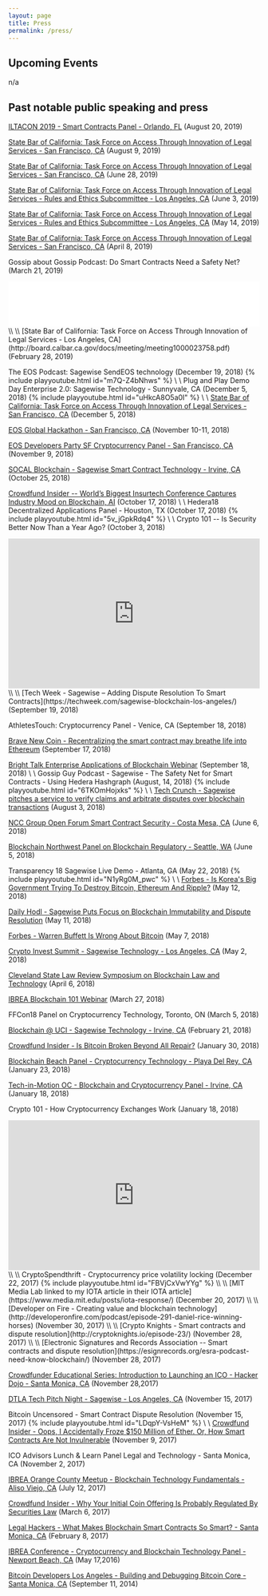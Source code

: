```yaml
---
layout: page
title: Press
permalink: /press/
---
```

## Upcoming Events

n/a

## Past notable public speaking and press

[ILTACON 2019 - Smart Contracts Panel - Orlando, FL](https://www.iltacon.org) (August 20, 2019)

[State Bar of California: Task Force on Access Through Innovation of Legal Services - San Francisco, CA](http://board.calbar.ca.gov/Agenda.aspx?id=15303&t=0&s=false) (August 9, 2019)

[State Bar of California: Task Force on Access Through Innovation of Legal Services - San Francisco, CA](http://board.calbar.ca.gov/docs/meeting/meeting1000024344.pdf) (June 28, 2019)

[State Bar of California: Task Force on Access Through Innovation of Legal Services - Rules and Ethics Subcommittee - Los Angeles, CA](http://board.calbar.ca.gov/Agenda.aspx?id=15248&t=0&s=false) (June 3, 2019)

[State Bar of California: Task Force on Access Through Innovation of Legal Services - Rules and Ethics Subcommittee - Los Angeles, CA](http://board.calbar.ca.gov/Agenda.aspx?id=15239&t=0&s=false) (May 14, 2019)

[State Bar of California: Task Force on Access Through Innovation of Legal Services - San Francisco, CA](http://board.calbar.ca.gov/docs/meeting/meeting1000023935.pdf) (April 8, 2019)

Gossip about Gossip Podcast: Do Smart Contracts Need a Safety Net? (March 21, 2019)
<iframe style="border: none" src="//html5-player.libsyn.com/embed/episode/id/9100235/height/90/theme/custom/thumbnail/yes/direction/forward/render-playlist/no/custom-color/000000/" height="90" width="100%" scrolling="no"  allowfullscreen webkitallowfullscreen mozallowfullscreen oallowfullscreen msallowfullscreen></iframe>
\\
\\
[State Bar of California: Task Force on Access Through Innovation of Legal Services - Los Angeles, CA](http://board.calbar.ca.gov/docs/meeting/meeting1000023758.pdf) (February 28, 2019)

The EOS Podcast: Sagewise SendEOS technology (December 19, 2018)
{% include playyoutube.html id="m7Q-Z4bNhws" %}
\\
\\
Plug and Play Demo Day Enterprise 2.0: Sagewise Technology - Sunnyvale, CA (December 5, 2018)
{% include playyoutube.html id="uHkcA8O5a0I" %}
\\
\\
[State Bar of California: Task Force on Access Through Innovation of Legal Services - San Francisco, CA](http://board.calbar.ca.gov/docs/meeting/meeting1000023379.pdf) (December 5, 2018)

[EOS Global Hackathon - San Francisco, CA](https://www.eventbrite.com/e/eos-hackathon-san-francisco-tickets-48901052364#) (November 10-11, 2018)

[EOS Developers Party SF Cryptocurrency Panel - San Francisco, CA](https://www.meetup.com/EOS-Silicon-Valley-Community/events/256200286/) (November 9, 2018)

[SOCAL Blockchain - Sagewise Smart Contract Technology - Irvine, CA](https://www.meetup.com/Hyperledger-Orange-County/events/ptsgjqyxnbhc/) (October 25, 2018)

[Crowdfund Insider -- World’s Biggest Insurtech Conference Captures Industry Mood on Blockchain, AI](https://www.crowdfundinsider.com/2018/10/140144-worlds-biggest-insurtech-conference-captures-industry-mood-on-blockchain-ai/) (October 17, 2018)
\\
\\
Hedera18 Decentralized Applications Panel - Houston, TX (October 17, 2018)
{% include playyoutube.html id="5v_jGpkRdq4" %}
\\
\\
Crypto 101 -- Is Security Better Now Than a Year Ago? (October 3, 2018)
<iframe width="100%" height="300" scrolling="no" frameborder="no" allow="autoplay" src="https://w.soundcloud.com/player/?url=https%3A//api.soundcloud.com/tracks/508829619&color=%23ff5500&auto_play=false&hide_related=false&show_comments=true&show_user=true&show_reposts=false&show_teaser=true&visual=true"></iframe>
\\
\\
[Tech Week - Sagewise – Adding Dispute Resolution To Smart Contracts](https://techweek.com/sagewise-blockchain-los-angeles/) (September 19, 2018)

AthletesTouch: Cryptocurrency Panel - Venice, CA (September 18, 2018)

[Brave New Coin - Recentralizing the smart contract may breathe life into Ethereum](https://bravenewcoin.com/insights/recentralizing-the-smart-contract-may-breathe-life-into-ethereum) (September 17, 2018)

[Bright Talk Enterprise Applications of Blockchain Webinar](https://www.brighttalk.com/webinar/enterprise-applications-of-blockchain-and-smart-contracts/?utm_source=brighttalk-growth&utm_medium=web&utm_campaign=thought-leader&utm_content=none&utm_term=DanielRice) (September 18, 2018)
\\
\\
Gossip Guy Podcast - Sagewise - The Safety Net for Smart Contracts - Using Hedera Hashgraph (August, 14, 2018)
{% include playyoutube.html id="6TKOmHojxks" %}
\\
\\
[Tech Crunch - Sagewise pitches a service to verify claims and arbitrate disputes over blockchain transactions](https://techcrunch.com/2018/08/03/sagewise-pitches-a-service-to-verify-claims-and-arbitrate-disputes-over-blockchain-transactions/) (August 3, 2018)

[NCC Group Open Forum Smart Contract Security - Costa Mesa, CA](https://www.meetup.com/NCC-Group-Open-Forum-Los-Angeles/events/250594425/) (June 6, 2018)

[Blockchain Northwest Panel on Blockchain Regulatory - Seattle, WA](https://www.facebook.com/cttv247/videos/blockchain-nwagenda900-am-state-of-blockchain-by-kate-m-bloccelerate-vc-keynote9/1266762233454500/) (June 5, 2018)

Transparency 18 Sagewise Live Demo - Atlanta, GA (May 22, 2018)
{% include playyoutube.html id="N1yRg0M_pwc" %}
\\
\\
[Forbes - Is Korea's Big Government Trying To Destroy Bitcoin, Ethereum And Ripple?](https://www.forbes.com/sites/panosmourdoukoutas/2018/05/12/is-koreas-big-government-trying-to-destroy-bitcoin-ethereum-ripple/#2fabaace4f44) (May 12, 2018)

[Daily Hodl - Sagewise Puts Focus on Blockchain Immutability and Dispute Resolution](https://dailyhodl.com/2018/05/11/sagewise-puts-focus-on-blockchain-immutability-and-dispute-resolution/) (May 11, 2018)

[Forbes - Warren Buffett Is Wrong About Bitcoin](https://www.forbes.com/sites/panosmourdoukoutas/2018/05/07/warren-buffett-is-wrong-about-bitcoin/#a14877b379c8) (May 7, 2018)

[Crypto Invest Summit - Sagewise Technology - Los Angeles, CA](https://www.eventbrite.com/e/crypto-invest-summit-tickets-42439339206#) (May 2, 2018)

[Cleveland State Law Review Symposium on Blockchain Law and Technology](https://www.eventbrite.com/e/blockchain-law-technology-symposium-tickets-42849684560) (April 6, 2018)

[IBREA Blockchain 101 Webinar](https://www.ibrea.network/events-index/2018/3/14/webinar-blockchain-technology-101) (March 27, 2018)

FFCon18 Panel on Cryptocurrency Technology, Toronto, ON (March 5, 2018)

[Blockchain @ UCI - Sagewise Technology - Irvine, CA](https://www.facebook.com/events/338076520044635/) (February 21, 2018)

[Crowdfund Insider - Is Bitcoin Broken Beyond All Repair?](https://www.crowdfundinsider.com/2018/01/127714-bitcoin-broken-beyond-repair/) (January 30, 2018)

[Blockchain Beach Panel - Cryptocurrency Technology - Playa Del Rey, CA](https://www.meetup.com/blockchainbeachla/events/246455646/) (January 23, 2018)

[Tech-in-Motion OC - Blockchain and Cryptocurrency Panel - Irvine, CA](https://www.meetup.com/TechinmotionOC/events/245195065/) (January 18, 2018)

Crypto 101 - How Cryptocurrency Exchanges Work (January 18, 2018)
<iframe width="100%" height="300" scrolling="no" frameborder="no" allow="autoplay" src="https://w.soundcloud.com/player/?url=https%3A//api.soundcloud.com/tracks/385876076&amp;color=%23ff5500&amp;auto_play=false&amp;hide_related=false&amp;show_comments=true&amp;show_user=true&amp;show_reposts=false&amp;show_teaser=true&amp;visual=true"></iframe>
\\
\\
CryptoSpendthrift - Cryptocurrency price volatility locking (December 22, 2017)
{% include playyoutube.html id="FBVjCxVwYYg" %}
\\
\\
[MIT Media Lab linked to my IOTA article in their IOTA article](https://www.media.mit.edu/posts/iota-response/) (December 20, 2017)
\\
\\
[Developer on Fire - Creating value and blockchain technology](http://developeronfire.com/podcast/episode-291-daniel-rice-winning-horses) (November 30, 2017)
\\
\\
[Crypto Knights - Smart contracts and dispute resolution](http://cryptoknights.io/episode-23/) (November 28, 2017)
\\
\\
[Electronic Signatures and Records Association -- Smart contracts and dispute resolution](https://esignrecords.org/esra-podcast-need-know-blockchain/) (November 28, 2017)

[Crowdfunder Educational Series: Introduction to Launching an ICO - Hacker Dojo - Santa Monica, CA](https://www.eventbrite.com/e/crowdfunder-educational-series-introduction-to-launching-an-ico-tickets-39535799641) (November 28,2017)

[DTLA Tech Pitch Night - Sagewise - Los Angeles, CA](https://www.sits.la/calendar/2017/10/3/startups-in-the-sky-clean-tech-pitch-ml798) (November 15, 2017)

Bitcoin Uncensored - Smart Contract Dispute Resolution (November 15, 2017)
{% include playyoutube.html id="LDqpY-VsHeM" %}
\\
\\
[Crowdfund Insider - Oops, I Accidentally Froze $150 Million of Ether. Or, How Smart Contracts Are Not Invulnerable](https://www.crowdfundinsider.com/2017/11/124379-oops-accidentally-froze-150-million-ether-smart-contracts-not-invulnerable/) (November 9, 2017)

ICO Advisors Lunch & Learn Panel Legal and Technology - Santa Monica, CA (November 2, 2017)

[IBREA Orange County Meetup - Blockchain Technology Fundamentals - Aliso Viejo, CA](https://www.ibrea.network/events-index/2017/7/12/orange-county-california-ibrea-meetup-ragnar-lifthrasir-dan-rice) (July 12, 2017)

[Crowdfund Insider - Why Your Initial Coin Offering Is Probably Regulated By Securities Law](https://www.crowdfundinsider.com/2017/03/96598-initial-coin-offering-probably-regulated-securities-law/) (March 6, 2017)

[Legal Hackers - What Makes Blockchain Smart Contracts So Smart? - Santa Monica, CA](https://www.meetup.com/Los-Angeles-Legal-Innovation-Meetup/events/237294625/) (February 8, 2017)

[IBREA Conference - Cryptocurrency and Blockchain Technology Panel - Newport Beach, CA](https://www.ibrea.network/events-index/2016/5/17/ibrea-conference) (May 17,2016)

[Bitcoin Developers Los Angeles - Building and Debugging Bitcoin Core - Santa Monica, CA](https://www.meetup.com/Bitcoin-Developers-Los-Angeles/events/198965372/) (September 11, 2014)